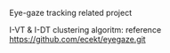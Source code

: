 Eye-gaze tracking related project

I-VT & I-DT clustering algoritm: reference https://github.com/ecekt/eyegaze.git
